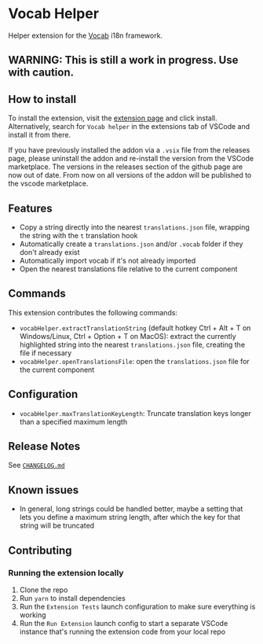 # Vocab Helper

Helper extension for the [Vocab](https://github.com/seek-oss/vocab) i18n framework.

## WARNING: This is still a work in progress. Use with caution.

## How to install

To install the extension, visit the [extension page](https://marketplace.visualstudio.com/items?itemName=askoufis.vocabhelper) and click install.
Alternatively, search for `Vocab helper` in the extensions tab of VSCode and install it from there.

If you have previously installed the addon via a `.vsix` file from the releases page, please uninstall the addon
and re-install the version from the VSCode marketplace. The versions in the releases section of the github page are now out of date.
From now on all versions of the addon will be published to the vscode marketplace.

## Features

- Copy a string directly into the nearest `translations.json` file, wrapping the string with the `t` translation hook
- Automatically create a `translations.json` and/or `.vocab` folder if they don't already exist
- Automatically import vocab if it's not already imported
- Open the nearest translations file relative to the current component

## Commands

This extension contributes the following commands:

- `vocabHelper.extractTranslationString` (default hotkey Ctrl + Alt + T on Windows/Linux, Ctrl + Option + T on MacOS): extract the currently highlighted string into the nearest `translations.json` file, creating the file if necessary
- `vocabHelper.openTranslationsFile`: open the `translations.json` file for the current component

## Configuration

- `vocabHelper.maxTranslationKeyLength`: Truncate translation keys longer than a specified maximum length

## Release Notes

See [`CHANGELOG.md`](./CHANGELOG.md)

## Known issues

- In general, long strings could be handled better, maybe a setting that lets you define a maximum string length, after which the key for that string will be truncated

## Contributing

### Running the extension locally

1. Clone the repo
2. Run `yarn` to install dependencies
3. Run the `Extension Tests` launch configuration to make sure everything is working
4. Run the `Run Extension` launch config to start a separate VSCode instance that's running the extension code from your local repo
